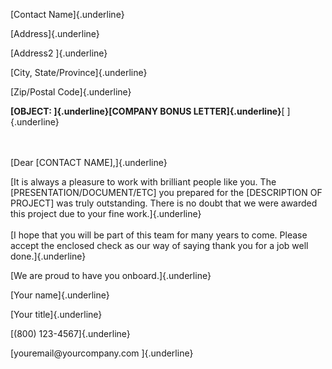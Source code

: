 [Contact Name]{.underline}

[Address]{.underline}

[Address2 ]{.underline}

[City, State/Province]{.underline}

[Zip/Postal Code]{.underline}

**[OBJECT: ]{.underline}[COMPANY BONUS LETTER]{.underline}**[
]{.underline}

\
\
[Dear \[CONTACT NAME\],]{.underline}

[It is always a pleasure to work with brilliant people like you. The
\[PRESENTATION/DOCUMENT/ETC\] you prepared for the \[DESCRIPTION OF
PROJECT\] was truly outstanding. There is no doubt that we were awarded
this project due to your fine work.]{.underline}\
\
[I hope that you will be part of this team for many years to come.
Please accept the enclosed check as our way of saying thank you for a
job well done.]{.underline}

[We are proud to have you onboard.]{.underline}

[Your name]{.underline}

[Your title]{.underline}

[(800) 123-4567]{.underline}

[youremail\@yourcompany.com ]{.underline}
